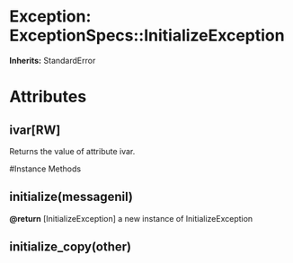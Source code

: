 # Exception: ExceptionSpecs::InitializeException
**Inherits:** StandardError
    



# Attributes
## ivar[RW] [](#attribute-i-ivar)
Returns the value of attribute ivar.


#Instance Methods
## initialize(messagenil) [](#method-i-initialize)

**@return** [InitializeException] a new instance of InitializeException

## initialize_copy(other) [](#method-i-initialize_copy)

